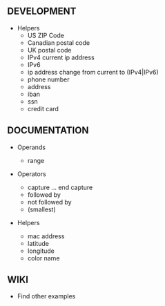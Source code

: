 ## DEVELOPMENT

- Helpers
	- US ZIP Code
	- Canadian postal code
	- UK postal code
	- IPv4
		current ip address
	- IPv6
	- ip address
		change from current to (IPv4|IPv6)
	- phone number
	- address
	- iban
	- ssn
	- credit card

## DOCUMENTATION

- Operands
	- range

- Operators
	- capture ... end capture
	- followed by
	- not followed by
	- (smallest)

- Helpers
	- mac address
	- latitude
	- longitude
	- color name

## WIKI

- Find other examples